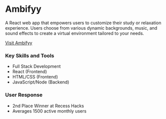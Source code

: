 # Ambifyy 
A React web app that empowers users to customize their study or relaxation experience. Users choose from various dynamic backgrounds, music, and sound effects to create a virtual environment tailored to your needs.

[Visit Ambifyy](https://ambifyy.netlify.app/)

### Key Skills and Tools
* Full Stack Development
* React (Frontend)
* HTML/CSS (Frontend)
* JavaScript/Node (Backend)

### User Response
* 2nd Place Winner at Recess Hacks
* Averages 1500 active monthly users
